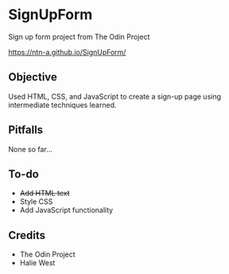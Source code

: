 # SignUpForm
Sign up form project from The Odin Project

https://ntn-a.github.io/SignUpForm/

## Objective
Used HTML, CSS, and JavaScript to create a sign-up page using intermediate techniques learned.

## Pitfalls
None so far...

## To-do
- ~~Add HTML text~~
- Style CSS
- Add JavaScript functionality

## Credits
- The Odin Project
- Halie West